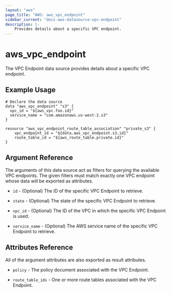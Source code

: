 ```yaml
---
layout: "aws"
page_title: "AWS: aws_vpc_endpoint"
sidebar_current: "docs-aws-datasource-vpc-endpoint"
description: |-
    Provides details about a specific VPC endpoint.
---
```


# aws\_vpc\_endpoint

The VPC Endpoint data source provides details about
a specific VPC endpoint.

## Example Usage

```
# Declare the data source
data "aws_vpc_endpoint" "s3" {
  vpc_id = "${aws_vpc.foo.id}"
  service_name = "com.amazonaws.us-west-2.s3"
}

resource "aws_vpc_endpoint_route_table_association" "private_s3" {
    vpc_endpoint_id = "${data.aws_vpc_endpoint.s3.id}"
    route_table_id = "${aws_route_table.private.id}"
}
```

## Argument Reference

The arguments of this data source act as filters for querying the available VPC endpoints.
The given filters must match exactly one VPC endpoint whose data will be exported as attributes.

* `id` - (Optional) The ID of the specific VPC Endpoint to retrieve.

* `state` - (Optional) The state of the specific VPC Endpoint to retrieve.

* `vpc_id` - (Optional) The ID of the VPC in which the specific VPC Endpoint is used.

* `service_name` - (Optional) The AWS service name of the specific VPC Endpoint to retrieve.

## Attributes Reference

All of the argument attributes are also exported as result attributes.

* `policy` - The policy document associated with the VPC Endpoint.

* `route_table_ids` - One or more route tables associated with the VPC Endpoint.

